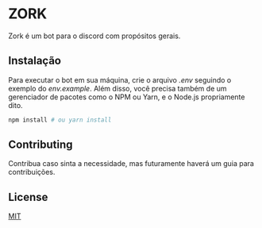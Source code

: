 # ZORK

Zork é um bot para o discord com propósitos gerais.

## Instalação

Para executar o bot em sua máquina, crie o arquivo _.env_ seguindo o exemplo do _env.example_. Além disso, você precisa também de um gerenciador de pacotes como o NPM ou Yarn, e o Node.js propriamente dito.

```bash
npm install # ou yarn install
```

## Contributing
Contribua caso sinta a necessidade, mas futuramente haverá um guia para contribuições.

## License
[MIT](https://opensource.org/licenses/MIT)
